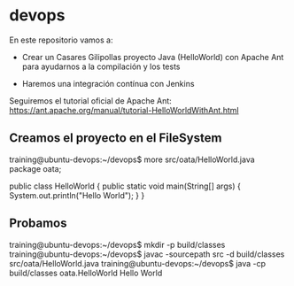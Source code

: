 # devops

En este repositorio vamos a:

* Crear un Casares Gilipollas proyecto Java (HelloWorld) con Apache Ant para ayudarnos a la compilación y los tests

* Haremos una integración contínua con Jenkins

Seguiremos el tutorial oficial de Apache Ant: https://ant.apache.org/manual/tutorial-HelloWorldWithAnt.html

## Creamos el proyecto en el FileSystem


training@ubuntu-devops:~/devops$ more src/oata/HelloWorld.java
package oata;

public class HelloWorld {
    public static void main(String[] args) {
        System.out.println("Hello World");
    }
}


## Probamos


training@ubuntu-devops:~/devops$ mkdir -p build/classes
training@ubuntu-devops:~/devops$ javac -sourcepath src -d build/classes src/oata/HelloWorld.java
training@ubuntu-devops:~/devops$ java -cp build/classes oata.HelloWorld
Hello World
